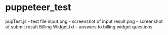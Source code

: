 # puppeteer_test

pupTest.js - test file
input.png - screenshot of input
result.png - screenshot of submit result
Billing Widget.txt - answers to billing widget questions
